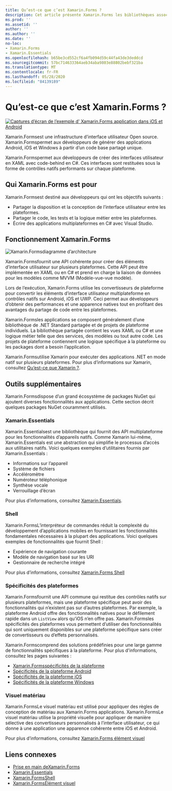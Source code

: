 ```yaml
---
title: Qu’est-ce que c’est Xamarin.Forms ?
description: Cet article présente Xamarin.Forms les bibliothèques associées et.
ms.prod: ''
ms.assetid: ''
author: ''
ms.author: ''
ms.date: ''
no-loc:
- Xamarin.Forms
- Xamarin.Essentials
ms.openlocfilehash: b65be3cd552cf6a4fb094d59c44fa43de3deddcd
ms.sourcegitcommit: 57bc714633364aeb34aba9803e88802bebf321ba
ms.translationtype: MT
ms.contentlocale: fr-FR
ms.lasthandoff: 05/28/2020
ms.locfileid: "84139189"
---
```

# <a name="what-is-xamarinforms"></a>Qu’est-ce que c’est Xamarin.Forms ?

[![Captures d’écran de l’exemple d' Xamarin.Forms application dans iOS et Android](what-is-xamarin-forms-images/xamarin-forms-app-cropped.png)](what-is-xamarin-forms-images/xamarin-forms-app.png#lightbox)

Xamarin.Formsest une infrastructure d’interface utilisateur Open source. Xamarin.Formspermet aux développeurs de générer des applications Android, iOS et Windows à partir d’un code base partagé unique.

Xamarin.Formspermet aux développeurs de créer des interfaces utilisateur en XAML avec code-behind en C#. Ces interfaces sont restituées sous la forme de contrôles natifs performants sur chaque plateforme.

## <a name="who-xamarinforms-is-for"></a>Qui Xamarin.Forms est pour

Xamarin.Formsest destiné aux développeurs qui ont les objectifs suivants :

- Partager la disposition et la conception de l’interface utilisateur entre les plateformes.
- Partager le code, les tests et la logique métier entre les plateformes.
- Écrire des applications multiplateformes en C# avec Visual Studio.

## <a name="how-xamarinforms-works"></a>Fonctionnement Xamarin.Forms

![Xamarin.Formsdiagramme d’architecture](what-is-xamarin-forms-images/xamarin-forms-architecture.png)

Xamarin.Formsfournit une API cohérente pour créer des éléments d’interface utilisateur sur plusieurs plateformes. Cette API peut être implémentée en XAML ou en C# et prend en charge la liaison de données pour les modèles comme MVVM (Modèle-vue-vue modèle).

Lors de l’exécution, Xamarin.Forms utilise les convertisseurs de plateforme pour convertir les éléments d’interface utilisateur multiplateforme en contrôles natifs sur Android, iOS et UWP. Ceci permet aux développeurs d’obtenir des performances et une apparence natives tout en profitant des avantages du partage de code entre les plateformes.

Xamarin.Formsles applications se composent généralement d’une bibliothèque de .NET Standard partagée et de projets de plateforme individuels. La bibliothèque partagée contient les vues XAML ou C# et une logique métier telle que des services, des modèles ou tout autre code. Les projets de plateforme contiennent une logique spécifique à la plateforme ou les packages dont a besoin l’application.

Xamarin.Formsutilise Xamarin pour exécuter des applications .NET en mode natif sur plusieurs plateformes. Pour plus d’informations sur Xamarin, consultez [Qu’est-ce que Xamarin ?](~/get-started/what-is-xamarin.md).

## <a name="additional-tools"></a>Outils supplémentaires

Xamarin.Formsdispose d’un grand écosystème de packages NuGet qui ajoutent diverses fonctionnalités aux applications. Cette section décrit quelques packages NuGet couramment utilisés.

### Xamarin.Essentials

Xamarin.Essentialsest une bibliothèque qui fournit des API multiplateforme pour les fonctionnalités d’appareils natifs. Comme Xamarin lui-même, Xamarin.Essentials est une abstraction qui simplifie le processus d’accès aux utilitaires natifs. Voici quelques exemples d’utilitaires fournis par Xamarin.Essentials :

- Informations sur l’appareil
- Système de fichiers
- Accéléromètre
- Numéroteur téléphonique
- Synthèse vocale
- Verrouillage d’écran

Pour plus d’informations, consultez [Xamarin.Essentials](~/essentials/index.md).

### <a name="shell"></a>Shell

Xamarin.FormsL’interpréteur de commandes réduit la complexité du développement d’applications mobiles en fournissant les fonctionnalités fondamentales nécessaires à la plupart des applications. Voici quelques exemples de fonctionnalités que fournit Shell :

- Expérience de navigation courante
- Modèle de navigation basé sur les URI
- Gestionnaire de recherche intégré

Pour plus d’informations, consultez [ Xamarin.Forms Shell](~/xamarin-forms/app-fundamentals/shell/index.md)

### <a name="platform-specifics"></a>Spécificités des plateformes

Xamarin.Formsfournit une API commune qui restitue des contrôles natifs sur plusieurs plateformes, mais une plateforme spécifique peut avoir des fonctionnalités qui n’existent pas sur d’autres plateformes. Par exemple, la plateforme Android offre des fonctionnalités natives pour le défilement rapide dans un `ListView` alors qu’iOS n’en offre pas. Xamarin.Formsles spécificités des plateformes vous permettent d’utiliser des fonctionnalités qui sont uniquement disponibles sur une plateforme spécifique sans créer de convertisseurs ou d’effets personnalisés.

Xamarin.Formscomprend des solutions prédéfinies pour une large gamme de fonctionnalités spécifiques à la plateforme. Pour plus d'informations, consultez les pages suivantes :

- [Xamarin.Formsspécificités de la plateforme](~/xamarin-forms/platform/platform-specifics/index.md)
- [Spécificités de la plateforme Android](~/xamarin-forms/platform/android/index.md)
- [Spécificités de la plateforme iOS](~/xamarin-forms/platform/ios/index.md)
- [Spécificités de la plateforme Windows](~/xamarin-forms/platform/windows/index.md)

### <a name="material-visual"></a>Visuel matériau

Xamarin.FormsLe visuel matériau est utilisé pour appliquer des règles de conception de matériau aux Xamarin.Forms applications. Xamarin.FormsLe visuel matériau utilise la propriété visuelle pour appliquer de manière sélective des convertisseurs personnalisés à l’interface utilisateur, ce qui donne à une application une apparence cohérente entre iOS et Android.

Pour plus d’informations, consultez [ Xamarin.Forms élément visuel](~/xamarin-forms/user-interface/visual/material-visual.md)

## <a name="related-links"></a>Liens connexes

- [Prise en main deXamarin.Forms](~/xamarin-forms/index.yml)
- [Xamarin.Essentials](~/essentials/index.md)
- [Xamarin.FormsShell](~/xamarin-forms/app-fundamentals/shell/index.md)
- [Xamarin.FormsÉlément visuel](~/xamarin-forms/user-interface/visual/material-visual.md)
